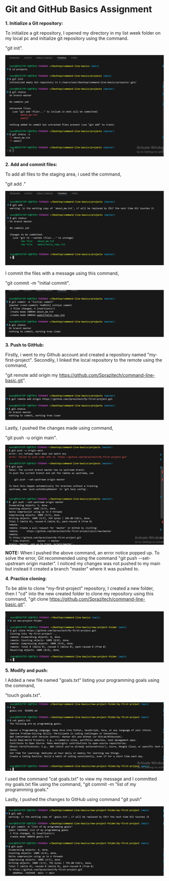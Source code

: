 # Git and GitHub Basics Assignment

**1. Initialize a Git repository:**

To initialize a git repository, I opened my directory in my list week folder on my local pc and initialize git repository using the command.

"git init".

![Task 1](photos/task_1.jpg)

**2. Add and commit files:**

To add all files to the staging area, i used the command,

"git add ."

![Task 2](photos/task_2.jpg)

I commit the files with a message using this command,

"git commit -m "initial commit".

![Task 2.1](photos/task_2_1.jpg)

**3. Push to GitHub:**

Firstly, i went to my Github account and created a repository named "my-first-project".
Secondily, I linked the local repository to the remote using the command,

"git remote add origin my https://github.com/Sprazitech/command-line-basic.git".

![Task 3](photos/task_3.jpg)

Lastly, I pushed the changes made using command,

"git push -u origin main".

![Task 3.1](photos/task_3_1.jpg)

**NOTE:** When I pushed the above command, an error notice popped up. To solve the error, Git recommended using the command "git push --set-upstream origin master".
I noticed my changes was not pushed to my main but instead it created a branch "master" where it was pushed to.

**4. Practice cloning:**

To be able to clone "my-first-project" repository, I created a new folder, then I "cd" into the new created folder to clone my repository using this command,
"git clone https://github.com/Sprazitech/command-line-basic.git".

![Task 4](photos/task_4.jpg)

**5. Modify and push:**

I Added a new file named "goals.txt" listing your programming goals using the command,

"touch goals.txt".

![Task 5](photos/task_5.jpg)

I used the command "cat goals.txt" to view my message and I committed my goals.txt file using the command, "git commit -m "list of my programming goals."

Lastly, I pushed the changes to GitHub using command "git push"

![Task 5.1](photos/task_5_1.jpg)

